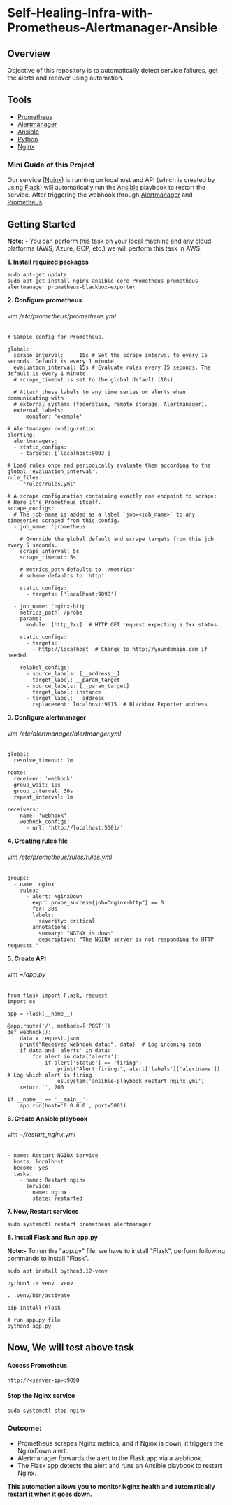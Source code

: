 # Self-Healing-Infra-with-Prometheus-Alertmanager-Ansible

## Overview
Objective of this repository is to automatically detect service failures, get the alerts and recover using automation.

## Tools
- [Prometheus](https://prometheus.io/download/#prometheus) 
- [Alertmanager](https://prometheus.io/download/#alertmanager)
- [Ansible](https://docs.ansible.com/ansible/latest/installation_guide/intro_installation.html#pipx-install)
- [Python](https://www.python.org/downloads/source/)
- [Nginx](https://docs.nginx.com/nginx/admin-guide/installing-nginx/installing-nginx-open-source/)

### Mini Guide of this Project
Our service ([Nginx](https://docs.nginx.com/nginx/admin-guide/installing-nginx/installing-nginx-open-source/)) is running on localhost and API (which is created by using [Flask](https://flask.palletsprojects.com/en/stable/installation/#install-flask)) will automatically run the [Ansible](https://docs.ansible.com/ansible/latest/installation_guide/intro_installation.html#pipx-install) playbook to restart the service. After triggering the webhook through [Alertmanager](https://prometheus.io/download/#alertmanager) and [Prometheus](https://prometheus.io/download/#prometheus).

## Getting Started
**Note: -** You can perform this task on your local machine and any cloud platforms (AWS, Azure, GCP, etc.) we will perform this task in AWS. 

**1. Install required packages**
```
sudo apt-get update
sudo apt-get install nginx ansible-core Prometheus prometheus-alertmanager prometheus-blackbox-exporter
``` 
**2. Configure prometheus**

###### vim /etc/prometheus/prometheus.yml
```
# Sample config for Prometheus.

global:
  scrape_interval:     15s # Set the scrape interval to every 15 seconds. Default is every 1 minute.
  evaluation_interval: 15s # Evaluate rules every 15 seconds. The default is every 1 minute.
  # scrape_timeout is set to the global default (10s).

  # Attach these labels to any time series or alerts when communicating with
  # external systems (federation, remote storage, Alertmanager).
  external_labels:
      monitor: 'example'

# Alertmanager configuration
alerting:
  alertmanagers:
  - static_configs:
    - targets: ['localhost:9093']

# Load rules once and periodically evaluate them according to the global 'evaluation_interval'.
rule_files:
   - "rules/rules.yml"

# A scrape configuration containing exactly one endpoint to scrape:
# Here it's Prometheus itself.
scrape_configs:
  # The job name is added as a label `job=<job_name>` to any timeseries scraped from this config.
  - job_name: 'prometheus'

    # Override the global default and scrape targets from this job every 5 seconds.
    scrape_interval: 5s
    scrape_timeout: 5s

    # metrics_path defaults to '/metrics'
    # scheme defaults to 'http'.

    static_configs:
      - targets: ['localhost:9090']

  - job_name: 'nginx-http'
    metrics_path: /probe
    params:
      module: [http_2xx]  # HTTP GET request expecting a 2xx status

    static_configs:
      - targets:
        - http://localhost  # Change to http://yourdomain.com if needed

    relabel_configs:
      - source_labels: [__address__]
        target_label: __param_target
      - source_labels: [__param_target]
        target_label: instance
      - target_label: __address__
        replacement: localhost:9115  # Blackbox Exporter address
```

**3. Configure alertmanager**
###### vim /etc/alertmanager/alertmanger.yml
```
global:
  resolve_timeout: 1m

route:
  receiver: 'webhook'
  group_wait: 10s
  group_interval: 30s
  repeat_interval: 1m

receivers:
  - name: 'webhook'
    webhook_configs:
      - url: 'http://localhost:5001/'

```

**4. Creating rules file**
###### vim /etc/prometheus/rules/rules.yml

```
groups:
  - name: nginx
    rules:
      - alert: NginxDown
        expr: probe_success{job="nginx-http"} == 0
        for: 30s
        labels:
          severity: critical
        annotations:
          summary: "NGINX is down"
          description: "The NGINX server is not responding to HTTP requests."

```

**5. Create API**
###### vim ~/app.py
```
from flask import Flask, request
import os

app = Flask(__name__)

@app.route('/', methods=['POST'])
def webhook():
    data = request.json
    print("Received webhook data:", data)  # Log incoming data
    if data and 'alerts' in data:
        for alert in data['alerts']:
            if alert['status'] == 'firing':
                print("Alert firing:", alert['labels']['alertname'])  # Log which alert is firing
                os.system('ansible-playbook restart_nginx.yml')
    return '', 200

if __name__ == '__main__':
    app.run(host='0.0.0.0', port=5001)
```

**6. Create Ansible playbook**

###### vim ~/restart_nginx.yml
```
- name: Restart NGINX Service
  hosts: localhost
  become: yes
  tasks:
    - name: Restart nginx
      service:
        name: nginx
        state: restarted
```

**7. Now, Restart services**
```
sudo systemctl restart prometheus alertmanager 
```

**8. Install Flask and Run app.py**

**Note:-** To run the "app.py" file. we have to install "Flask", perform following commands to install "Flask".
```
sudo apt install python3.12-venv
```
```
python3 -m venv .venv
```
```
. .venv/bin/activate
```
```
pip install Flask
```
```
# run app.py file
python3 app.py
```

## Now, We will test above task

#### Access Prometheus
```
http://<server-ip>:9090
```

#### Stop the Nginx service
```
sudo systemctl stop nginx
```

### Outcome:

- Prometheus scrapes Nginx metrics, and if Nginx is down, it triggers the NginxDown alert.
- Alertmanager forwards the alert to the Flask app via a webhook.
- The Flask app detects the alert and runs an Ansible playbook to restart Nginx.

**This automation allows you to monitor Nginx health and automatically restart it when it goes down.**




